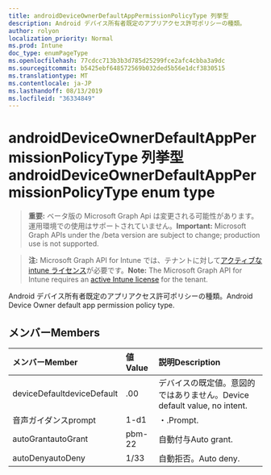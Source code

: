 ```yaml
---
title: androidDeviceOwnerDefaultAppPermissionPolicyType 列挙型
description: Android デバイス所有者既定のアプリアクセス許可ポリシーの種類。
author: rolyon
localization_priority: Normal
ms.prod: Intune
doc_type: enumPageType
ms.openlocfilehash: 77cdcc713b3b3d785d25299fce2afc4cbba3a9dc
ms.sourcegitcommit: b5425ebf648572569b032ded5b56e1dcf3830515
ms.translationtype: MT
ms.contentlocale: ja-JP
ms.lasthandoff: 08/13/2019
ms.locfileid: "36334849"
---
```

# <a name="androiddeviceownerdefaultapppermissionpolicytype-enum-type"></a><span data-ttu-id="6e8e1-103">androidDeviceOwnerDefaultAppPermissionPolicyType 列挙型</span><span class="sxs-lookup"><span data-stu-id="6e8e1-103">androidDeviceOwnerDefaultAppPermissionPolicyType enum type</span></span>

> <span data-ttu-id="6e8e1-104">**重要:** ベータ版の Microsoft Graph Api は変更される可能性があります。運用環境での使用はサポートされていません。</span><span class="sxs-lookup"><span data-stu-id="6e8e1-104">**Important:** Microsoft Graph APIs under the /beta version are subject to change; production use is not supported.</span></span>

> <span data-ttu-id="6e8e1-105">**注:** Microsoft Graph API for Intune では、テナントに対して[アクティブな intune ライセンス](https://go.microsoft.com/fwlink/?linkid=839381)が必要です。</span><span class="sxs-lookup"><span data-stu-id="6e8e1-105">**Note:** The Microsoft Graph API for Intune requires an [active Intune license](https://go.microsoft.com/fwlink/?linkid=839381) for the tenant.</span></span>

<span data-ttu-id="6e8e1-106">Android デバイス所有者既定のアプリアクセス許可ポリシーの種類。</span><span class="sxs-lookup"><span data-stu-id="6e8e1-106">Android Device Owner default app permission policy type.</span></span>

## <a name="members"></a><span data-ttu-id="6e8e1-107">メンバー</span><span class="sxs-lookup"><span data-stu-id="6e8e1-107">Members</span></span>
|<span data-ttu-id="6e8e1-108">メンバー</span><span class="sxs-lookup"><span data-stu-id="6e8e1-108">Member</span></span>|<span data-ttu-id="6e8e1-109">値</span><span class="sxs-lookup"><span data-stu-id="6e8e1-109">Value</span></span>|<span data-ttu-id="6e8e1-110">説明</span><span class="sxs-lookup"><span data-stu-id="6e8e1-110">Description</span></span>|
|:---|:---|:---|
|<span data-ttu-id="6e8e1-111">deviceDefault</span><span class="sxs-lookup"><span data-stu-id="6e8e1-111">deviceDefault</span></span>|<span data-ttu-id="6e8e1-112">.0</span><span class="sxs-lookup"><span data-stu-id="6e8e1-112">0</span></span>|<span data-ttu-id="6e8e1-113">デバイスの既定値。意図的ではありません。</span><span class="sxs-lookup"><span data-stu-id="6e8e1-113">Device default value, no intent.</span></span>|
|<span data-ttu-id="6e8e1-114">音声ガイダンス</span><span class="sxs-lookup"><span data-stu-id="6e8e1-114">prompt</span></span>|<span data-ttu-id="6e8e1-115">1-d</span><span class="sxs-lookup"><span data-stu-id="6e8e1-115">1</span></span>|<span data-ttu-id="6e8e1-116">・.</span><span class="sxs-lookup"><span data-stu-id="6e8e1-116">Prompt.</span></span>|
|<span data-ttu-id="6e8e1-117">autoGrant</span><span class="sxs-lookup"><span data-stu-id="6e8e1-117">autoGrant</span></span>|<span data-ttu-id="6e8e1-118">pbm-2</span><span class="sxs-lookup"><span data-stu-id="6e8e1-118">2</span></span>|<span data-ttu-id="6e8e1-119">自動付与</span><span class="sxs-lookup"><span data-stu-id="6e8e1-119">Auto grant.</span></span>|
|<span data-ttu-id="6e8e1-120">autoDeny</span><span class="sxs-lookup"><span data-stu-id="6e8e1-120">autoDeny</span></span>|<span data-ttu-id="6e8e1-121">1/3</span><span class="sxs-lookup"><span data-stu-id="6e8e1-121">3</span></span>|<span data-ttu-id="6e8e1-122">自動拒否。</span><span class="sxs-lookup"><span data-stu-id="6e8e1-122">Auto deny.</span></span>|



